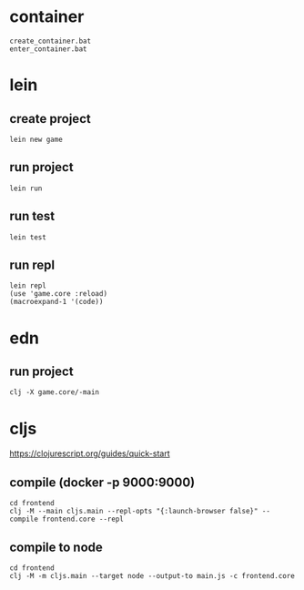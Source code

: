 # container
    create_container.bat
    enter_container.bat

# lein
## create project
    lein new game

## run project
    lein run

## run test
    lein test
    
## run repl
    lein repl
    (use 'game.core :reload)
    (macroexpand-1 '(code))

# edn
## run project
    clj -X game.core/-main


# cljs

https://clojurescript.org/guides/quick-start

## compile (docker -p 9000:9000)

    cd frontend
    clj -M --main cljs.main --repl-opts "{:launch-browser false}" --compile frontend.core --repl

## compile to node

    cd frontend
    clj -M -m cljs.main --target node --output-to main.js -c frontend.core
